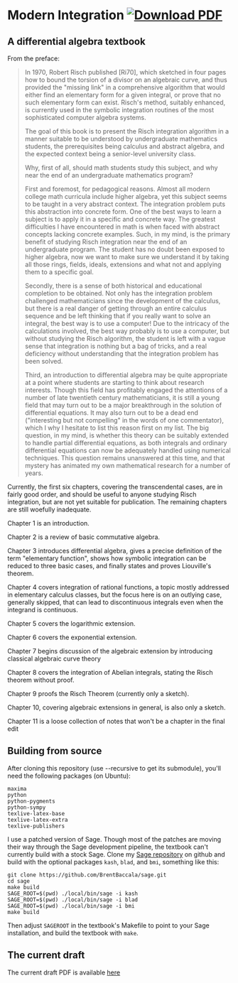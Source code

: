 # Modern Integration [![Download PDF](https://img.shields.io/badge/Download-PDF-brightgreen.svg)](http://www.freesoft.org/ModernIntegration/ModernIntegration.pdf)
## A differential algebra textbook

From the preface:

> In 1970, Robert Risch published [Ri70], which sketched in four pages
> how to bound the torsion of a divisor on an algebraic curve, and
> thus provided the "missing link" in a comprehensive algorithm that
> would either find an elementary form for a given integral, or prove
> that no such elementary form can exist.  Risch's method, suitably
> enhanced, is currently used in the symbolic integration routines of
> the most sophisticated computer algebra systems.
>
> The goal of this book is to present the Risch integration algorithm
> in a manner suitable to be understood by undergraduate mathematics
> students, the prerequisites being calculus and abstract algebra, and
> the expected context being a senior-level university class.
>
> Why, first of all, should math students study this subject, and why
> near the end of an undergraduate mathematics program?
>
> First and foremost, for pedagogical reasons.  Almost all modern
> college math curricula include higher algebra, yet this subject seems
> to be taught in a very abstract context.  The integration problem puts
> this abstraction into concrete form.
> One of the best ways to learn a subject
> is to apply it in a specific and concrete way.  The greatest
> difficulties I have encountered in math is when faced with abstract
> concepts lacking concrete examples.  Such, in my mind, is the primary
> benefit of studying Risch integration near the end of an undergraduate
> program.  The student has no doubt been exposed to higher algebra, now
> we want to make sure we understand it by taking all those rings,
> fields, ideals, extensions and what not and applying them to a
> specific goal.
>
> Secondly, there is a sense of both historical and educational
> completion to be obtained.  Not only has the integration problem
> challenged mathematicians since the development of the calculus, but
> there is a real danger of getting through an entire calculus sequence
> and be left thinking that if you really want to solve an integral, the
> best way is to use a computer!  Due to the intricacy of the
> calculations involved, the best way probably is to use a computer, but
> without studying the Risch algorithm, the student is left with a vague
> sense that integration is nothing but a bag of tricks, and
> a real deficiency without
> understanding that the integration problem has been solved.
>
> Third, an introduction to differential algebra may be quite
> appropriate at a point where students are starting to think about
> research interests.  Though this field has profitably engaged the
> attentions of a number of late twentieth century mathematicians, it is
> still a young field that may turn out to be a major breakthrough in
> the solution of differential equations.  It may also turn out to be a
> dead end ("interesting but not compelling" in the words of one
> commentator), which I why I hesitate to list this reason first on my
> list.  The big question, in my mind, is whether this theory can be
> suitably extended to handle partial differential equations, as both
> integrals and ordinary differential equations can now be adequately
> handled using numerical techniques.  This question remains unanswered
> at this time, and that mystery has animated my own mathematical
> research for a number of years.


Currently, the first six chapters, covering the transcendental cases, are in fairly good order,
and should be useful to anyone studying Risch integration,
but are not yet suitable for publication.  The remaining chapters are
still woefully inadequate.

Chapter 1 is an introduction.

Chapter 2 is a review of basic commutative algebra.

Chapter 3 introduces differential algebra, gives a precise definition of
the term "elementary function", shows how symbolic integration can be
reduced to three basic cases, and finally states and proves Liouville's theorem.

Chapter 4 covers integration of rational functions, a topic mostly addressed in elementary
calculus classes, but the focus here is on an outlying case, generally skipped, that
can lead to discontinuous integrals even when the integrand is continuous.

Chapter 5 covers the logarithmic extension.

Chapter 6 covers the exponential extension.

Chapter 7 begins discussion of the algebraic extension by introducing classical algebraic curve theory

Chapter 8 covers the integration of Abelian integrals, stating the Risch theorem without proof.

Chapter 9 proofs the Risch Theorem (currently only a sketch).

Chapter 10, covering algebraic extensions in general, is also only a sketch.

Chapter 11 is a loose collection of notes that won't be a chapter in the final edit

## Building from source

After cloning this repository (use --recursive to get its submodule), you'll need the following packages (on Ubuntu):

    maxima
    python
    python-pygments
    python-sympy
    texlive-latex-base
    texlive-latex-extra
    texlive-publishers

I use a patched version of Sage.  Though most of the patches are
moving their way through the Sage development pipeline, the textbook
can't currently build with a stock Sage.  Clone my [Sage repository](https://github.com/BrentBaccala/sage)
on github and build with the optional packages `kash`, `blad`, and `bmi`, something like this:

    git clone https://github.com/BrentBaccala/sage.git
    cd sage
    make build
    SAGE_ROOT=$(pwd) ./local/bin/sage -i kash
    SAGE_ROOT=$(pwd) ./local/bin/sage -i blad
    SAGE_ROOT=$(pwd) ./local/bin/sage -i bmi
    make build

Then adjust `SAGEROOT` in the textbook's Makefile to point to your Sage installation,
and build the textbook with `make`.

## The current draft

The current draft PDF is available [here](http://www.freesoft.org/ModernIntegration/ModernIntegration.pdf)
